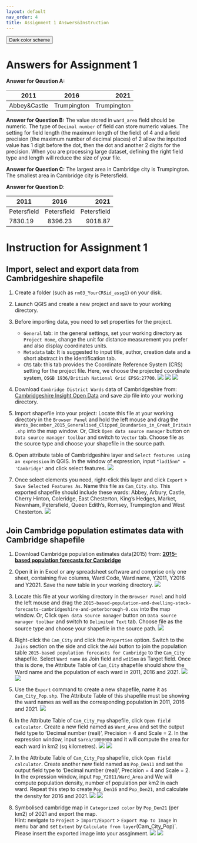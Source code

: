 ```yaml
---
layout: default
nav_order: 4
title: Assignment 1 Answers&Instruction
---
```


<button class="btn js-toggle-dark-mode">Dark color scheme</button>

<script type="text/javascript" src="{{ "/assets/js/dark-mode-preview.js" | absolute_url }}"></script>


# Answers for Assignment 1

**Answer for Qeustion A:**

|2011|2016|2021|
|-------------|:-------------:| -----:|
|Abbey&Castle|Trumpington|Trumpington|

**Answer for Question B:**
The value stored in `ward_area` field should be numeric. The type of `Decimal number` of field can store numeric values. The setting for field length (the maximum length of the field) of 4 and a field precision (the maximum number of decimal places) of 2 allow the inputted value has 1 digit before the dot, then the dot and another 2 digits for the precision. When you are processing large dataset, defining the right field type and length will reduce the size of your file.

**Answer for Question C:**
The largest area in Cambridge city is Trumpington.
The smallest area in Cambridge city is Petersfield.

**Answer for Question D**:

|2011|2016|2021|
|-------------|:-------------:| -----:|
|Petersfield|Petersfield|Petersfield|
|7830.19|8396.23|9018.87|

# Instruction for Assignment 1

## Import, select and export data from Cambridgeshire shapefile
1. Create a folder (such as `rm03_YourCRSid_assg1`) on your disk.
2. Launch QGIS and create a new project and save to your working directory.
3. Before importing data, you need to set properties for the project. 
    - `General` tab: in the general settings, set your working directory as `Project Home`, change the unit for distance measurement you prefer and also display coordinates units.
    - `Metadata` tab: It is suggested to input title, author, creation date and a short abstract in the identification tab.
    - `CRS` tab: this tab provides the Coordinate Reference System (CRS) setting for the project file. Here, we choose the projected coordinate system, `OSGB 1936/British National Grid EPSG:27700`. 
![](statics/Assignment1_setup1.png)
![](statics/Assignment1_setup2.png)
![](statics/Assignment1_setup3.png)

4. Download `Cambridge District Wards` data of Cambridgeshire from:  [Cambridgeshire Insight Open Data](https://data.cambridgeshireinsight.org.uk/dataset/wardselectoral-divisions/resource/a5da0436-1142-48a9-8d82-d070fae138aa) and save zip file into your working directory.

5. Import shapefile into your project:  Locate this file at your working directory in the `Browser Panel` and hold the left mouse and drag the `Wards_December_2015_Generalised_Clipped_Boundaries_in_Great_Britain.shp` into the map window. Or, Click `Open data source manager` button on `Data source manager toolbar` and switch to `Vector` tab. Choose file as the source type and choose your shapefile in the source path. 

6. Open attribute table of Cambridgeshire layer and `Select features using an expression` in QGIS. In the window of expression, input `"lad15nm" = 'Cambridge'` and click select features.
![](statics/Assignment1_select.png)

7. Once select elements you need, right-click this layer and click `Export` > `Save Selected Features As`. Name this file as `Cam_City.shp`. This exported shapefile should include these wards: Abbey, Arbury, Castle, Cherry Hinton, Coleridge, East Chesterton, King’s Hedges, Market, Newnham, Petersfield, Queen Edith’s, Romsey, Trumpington and West Chesterton.
![](statics/Assignment1_export.png)

## Join Cambridge population estimates data with Cambridge shapefile
1. Download Cambridge population estimates data(2015) from: [**2015-based population forecasts for Cambridge**](https://data.cambridgeshireinsight.org.uk/dataset/2015-based-population-and-dwelling-stock-forecasts-cambridgeshire-and-peterborough-0)
2. Open it in in Excel or any spreadsheet software and comprise only one sheet, containing five columns, Ward Code, Ward name, Y2011, Y2016 and Y2021. Save the new table in your working directory. 
![](statics/Assignment1_csv.png) 

3. Locate this file at your working directory in the `Browser Panel` and hold the left mouse and drag the `2015-based-population-and-dwelling-stock-forecasts-cambridgeshire-and-peterborough-0.csv` into the map window. Or, Click `Open data source manager` button on `Data source manager toolbar` and switch to `Delimited Text` tab. Choose file as the source type and choose your shapefile in the source path. 
![](statics/Assignment1_import.png) 


4. Right-click the `Cam_City` and click the `Properties` option. Switch to the `Joins` section on the side and click the `Add` button to join the population table `2015-based population forecasts for Cambridge` to the `Cam_City` shapefile. Select `Ward name` as Join field and `wd15nm` as Target field. Once this is done, the Attribute Table of `Cam_City` shapefile should show the Ward name and the population of each ward in 2011, 2016 and 2021. 
![](statics/Assignment1_join1.png)
![](statics/Assignment1_joined1.png)

5. Use the `Export` command to create a new shapefile, name it as `Cam_City_Pop.shp`. The Attribute Table of this shapefile must be showing the ward names as well as the corresponding population in 2011, 2016 and 2021. 
![](statics/Assignment1_export1.png)

6. In the Attribute Table of `Cam_City_Pop` shapefile, click `Open field calculator`. Create a new field named as `Ward_Area` and set the output field type to ‘Decimal number (real)’, Precision = 4 and Scale = 2. In the expression window, input `$area/1000000` and it will compute the area for each ward in km2 (sq kilometres). 
![](statics/Assignment1_area.png)
![](statics/Assignment1_area1.png)


7. In the Attribute Table of `Cam_City_Pop` shapefile, click `Open field calculator`. Create another new field named as `Pop_Den11` and set the output field type to ‘Decimal number (real)’, Precision = 4 and Scale = 2. In the expression window, input `Pop_Y2011/Ward_Area` and We will compute population density, number of population per km2 in each ward. Repeat this step to create `Pop_Den16` and `Pop_Den21`, and calculate the density for 2016 and 2021. 
![](statics/Assignment1_density.png)
![](statics/Assignment1_density1.png)

8. Symbolised cambridge map in `Categorized color` by `Pop_Den21` (per km2) of 2021 and export the map.<br>
Hint: nevigate to `Project` > `Import/Export` > `Export Map to Image` in menu bar and set `Extent` by `Calculate from layer`(Cam_City_Pop)`. Please insert the exported image into your assginment. 
![](statics/Assignment1_symbology.png)
![](statics/Assignment1_final.png)







